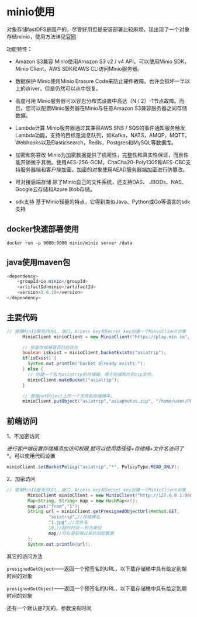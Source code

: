 # minio使用
  
  对象存储fastDFS是国产的，尽管好用但是安装部署比较麻烦，现出现了一个对象存储minio，使用方法详见[官网](https://docs.min.io/cn/)
  
  功能特性：
  
  - Amazon S3兼容  Minio使用Amazon S3 v2 / v4 API。可以使用Minio SDK，Minio Client，AWS SDK和AWS CLI访问Minio服务器。
  
  - 数据保护  Minio使用Minio Erasure Code来防止硬件故障。也许会损坏一半以上的driver，但是仍然可以从中恢复。
  
  - 高度可用  Minio服务器可以容忍分布式设置中高达（N / 2）-1节点故障。而且，您可以配置Minio服务器在Minio与任意Amazon S3兼容服务器之间存储数据。
  
  - Lambda计算  Minio服务器通过其兼容AWS SNS / SQS的事件通知服务触发Lambda功能。支持的目标是消息队列，如Kafka，NATS，AMQP，MQTT，Webhooks以及Elasticsearch，Redis，Postgres和MySQL等数据库。
  
  - 加密和防篡改  Minio为加密数据提供了机密性，完整性和真实性保证，而且性能开销微乎其微。使用AES-256-GCM，ChaCha20-Poly1305和AES-CBC支持服务器端和客户端加密。加密的对象使用AEAD服务器端加密进行防篡改。
  
  - 可对接后端存储  除了Minio自己的文件系统，还支持DAS、 JBODs、NAS、Google云存储和Azure Blob存储。
  
  - sdk支持  基于Minio轻量的特点，它得到类似Java、Python或Go等语言的sdk支持
  
  ## docker快速部署使用
  
  ```shell
  docker run -p 9000:9000 minio/minio server /data
  ```
  
  ## java使用maven包
  
  ```java
  <dependency>
      <groupId>io.minio</groupId>
      <artifactId>minio</artifactId>
      <version>3.0.10</version>
  </dependency>
  ```
  
  ## 主要代码
  
  ```java
  // 使用MinIO服务的URL，端口，Access key和Secret key创建一个MinioClient对象
        MinioClient minioClient = new MinioClient("https://play.min.io", "Q3AM3UQ867SPQQA43P2F", "zuf+tfteSlswRu7BJ86wekitnifILbZam1KYY3TG");
  
        // 检查存储桶是否已经存在
        boolean isExist = minioClient.bucketExists("asiatrip");
        if(isExist) {
          System.out.println("Bucket already exists.");
        } else {
          // 创建一个名为asiatrip的存储桶，用于存储照片的zip文件。
          minioClient.makeBucket("asiatrip");
        }
  
        // 使用putObject上传一个文件到存储桶中。
        minioClient.putObject("asiatrip","asiaphotos.zip", "/home/user/Photos/asiaphotos.zip");
  ```
  
  ## 前端访问
  
  1、不加密访问
  
  **进行客户端设置存储桶添加访问权限*,就可以使用路径径+存储桶+文件名访问了**。可以使用代码设置
  
  ```java
  minioClient.setBucketPolicy("asiatrip","*", PolicyType.READ_ONLY);
  ```
  
  2、加密访问
  
  ```java
  // 使用MinIO服务的URL，端口，Access key和Secret key创建一个MinioClient对象
          MinioClient minioClient = new MinioClient("http://127.0.0.1:9000", "minioadmin", "minioadmin");
          Map<String, String> map = new HashMap<>();
          map.put("from","1");
          String url = minioClient.getPresignedObjectUrl(Method.GET,
                  "asiatrip",//存储桶名
                  "1.jpg",//文件名
                  10,//超时时间——秒为单位
                  map//可以是前端过来的加密数据
          );
          System.out.println(url);
  ```
  
  其它的访问方法
  
  `presignedGetObject`——返回一个预签名的URL，以下载存储桶中具有给定到期时间的对象
  
  `presignedGetObject`——返回一个预签名的URL，以下载存储桶中具有给定到期时间的对象
  
  还有一个默认是7天的，参数没有时间